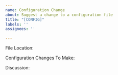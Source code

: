```yaml
---
name: Configuration Change
about: Suggest a change to a configuration file
title: "[CONFIG]"
labels: ''
assignees: ''

---
```


File Location:

Configuration Changes To Make:

Discussion:
